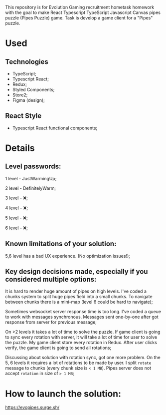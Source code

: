 This repository is for Evolution Gaming recruitment hometask homework with the goal to make React Typescript TypeScript Javascript Canvas pipes puzzle (Pipes Puzzle) game. Task is develop a game client for a "Pipes" puzzle. 

# Used

## Technologies

-   TypeScript;
-   Typescript React;
-   Redux;
-   Styled Components;
-   Store2;
-   Figma (design);

## React Style

-   Typescript React functional components;

# Details

## Level passwords:

1 level - JustWarmingUp;

2 level - DefinitelyWarm;

3 level - ❌;

4 level - ❌;

5 level - ❌;

6 level - ❌;

## Known limitations of your solution:

5,6 level has a bad UX experience. (No optimization issues!);

## Key design decisions made, especially if you considered multiple options:

It is hard to render huge amount of pipes on high levels. I've coded a chunks system to split huge pipes field into a small chunks. To navigate between chunks there is a mini-map (level 6 could be hard to navigate);

Sometimes websocket server response time is too long. I've coded a queue to work with messages synchronous. Messages sent one-by-one after got response from server for previous message;

On >2 levels it takes a lot of time to solve the puzzle. If game client is going to sync every rotation with server, it will take a lot of time for user to solve the puzzle. My game client store every rotation in Redux. After user clicks verify, the game client is going to send all rotations;

Discussing about solution with rotation sync, got one more problem. On the 5, 6 levels it requires a lot of rotations to be made by user. I split `rotate` message to chunks (every chunk size is `< 1 MB`). Pipes server does not accept `rotation` in size of `> 1 MB`;

# How to launch the solution:

https://evopipes.surge.sh/
